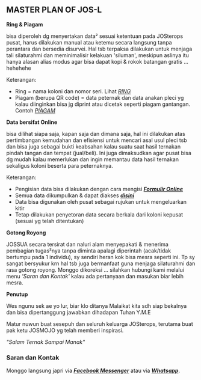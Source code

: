 ## MASTER PLAN OF JOS-L

**Ring & Piagam**

bisa diperoleh dg menyertakan data² sesuai ketentuan pada JOSterops pusat, harus dilakukan manual atau ketemu secara langsung tanpa perantara dan bersedia disurvei. Hal tsb terpaksa dilakukan untuk menjaga tali silaturahmi dan meminimalisir kelakuan 'siluman', meskipun aslinya itu hanya alasan alias modus agar bisa dapat kopi & rokok batangan gratis ... hehehehe

Keterangan:
- Ring = nama koloni dan nomor seri.
Lihat [_RING_](https://raw.githubusercontent.com/JOSPlatL/JOSSUA-Database/master/Files/Coming-Soon-AR-300.jpg)
- Piagam (berupa QR code) = data peternak dan data anakan pleci yg kalau diinginkan bisa jg diprint atau dicetak seperti piagam gantangan.
Contoh [_PIAGAM_](https://raw.githubusercontent.com/JOSPlatL/JOSSUA-Database/master/Files/SAMPLE-PIAGAM-JOSSUA.png)

**Data bersifat Online**

bisa dilihat siapa saja, kapan saja dan dimana saja, hal ini dilakukan atas pertimbangan kemudahan dan efisiensi untuk mencari asal usul pleci tsb dan bisa juga sebagai bukti keabsahan kalau suatu saat hasil ternakan pindah tangan dan tempat (jual/beli). Ini juga dimaksudkan agar pusat bisa dg mudah kalau memerlukan dan ingin memantau data hasil ternakan sekaligus koloni beserta para peternaknya.

Keterangan:
- Pengisian data bisa dilakukan dengan cara mengisi [**_Formulir Online_**](https://forms.gle/AVoacRPVZBgbeBTK8)
- Semua data dikumpulkan & dapat diakses [**_disini_**](https://github.com/JOSPlatL?tab=repositories)
- Data bisa digunakan oleh pusat sebagai rujukan untuk mengeluarkan kitir
- Tetap dilakukan penyetoran data secara berkala dari koloni kepusat (sesuai yg telah ditentukan)

**Gotong Royong**

JOSSUA secara tersirat dan naluri alam menyepakati & menerima pembagian tugas²nya tanpa diminta apalagi diperintah (acak/tidak bertumpu pada 1 individu), sy sendiri heran kok bisa mesra seperti ini. Tp sy sangat bersyukur krn hal tsb juga bermanfaat guna menjaga silaturahmi dan rasa gotong royong. Monggo dikoreksi ... silahkan hubungi kami melalui menu _'Saran dan Kontak'_ kalau ada pertanyaan dan masukan biar lebih mesra.

**Penutup**

Wes ngunu sek ae yo lur, biar klo ditanya Malaikat kita sdh siap bekalnya dan bisa dipertanggung jawabkan dihadapan Tuhan Y.M.E

Matur nuwun buat sesepuh dan seluruh keluarga JOSterops, terutama buat pak ketu JOSMOJO yg telah memberi inspirasi.

_"Salam Ternak Sampai Manak"_

### Saran dan Kontak

Monggo langsung japri via [**_Facebook Messenger_**](https://www.facebook.com/Jaka.Bendhu) atau via [**_Whatsapp_**](https://api.whatsapp.com/send?phone=6289519922366).

## [ ](http://)
